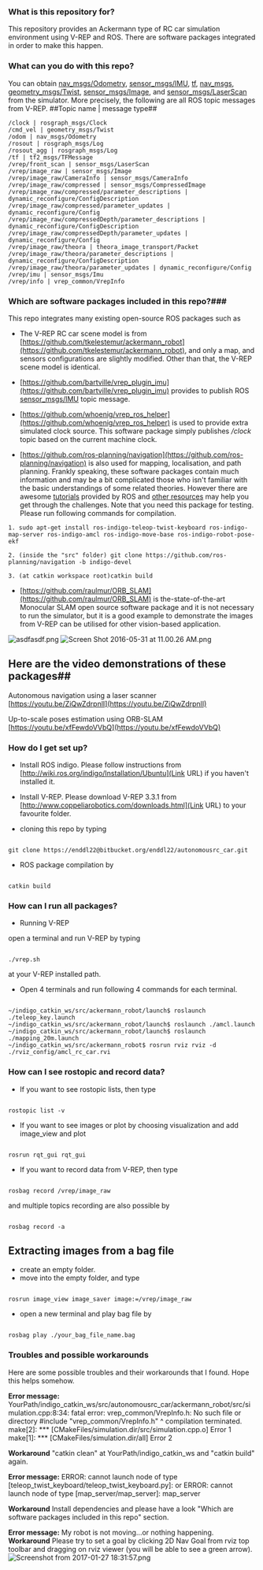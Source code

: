 ### What is this repository for? ###
This repository provides an Ackermann type of RC car simulation environment using V-REP and ROS. There are software packages integrated in order to make this happen.

### What can you do with this repo? ###
You can obtain [nav_msgs/Odometry](http://docs.ros.org/api/nav_msgs/html/msg/Odometry.html), [sensor_msgs/IMU](http://docs.ros.org/api/sensor_msgs/html/msg/Imu.html), [tf](http://wiki.ros.org/tf), [nav_msgs](http://wiki.ros.org/nav_msgs), [geometry_msgs/Twist](http://docs.ros.org/api/geometry_msgs/html/msg/Twist.html), [sensor_msgs/Image](http://docs.ros.org/api/sensor_msgs/html/msg/Image.html), and [sensor_msgs/LaserScan](http://docs.ros.org/api/sensor_msgs/html/msg/LaserScan.html) from the simulator. More precisely, the following are all ROS topic messages from V-REP.
##Topic name | message type##

```
/clock | rosgraph_msgs/Clock
/cmd_vel | geometry_msgs/Twist
/odom | nav_msgs/Odometry
/rosout | rosgraph_msgs/Log
/rosout_agg | rosgraph_msgs/Log
/tf | tf2_msgs/TFMessage
/vrep/front_scan | sensor_msgs/LaserScan
/vrep/image_raw | sensor_msgs/Image
/vrep/image_raw/CameraInfo | sensor_msgs/CameraInfo
/vrep/image_raw/compressed | sensor_msgs/CompressedImage
/vrep/image_raw/compressed/parameter_descriptions | dynamic_reconfigure/ConfigDescription
/vrep/image_raw/compressed/parameter_updates | dynamic_reconfigure/Config
/vrep/image_raw/compressedDepth/parameter_descriptions | dynamic_reconfigure/ConfigDescription
/vrep/image_raw/compressedDepth/parameter_updates | dynamic_reconfigure/Config
/vrep/image_raw/theora | theora_image_transport/Packet
/vrep/image_raw/theora/parameter_descriptions | dynamic_reconfigure/ConfigDescription
/vrep/image_raw/theora/parameter_updates | dynamic_reconfigure/Config
/vrep/imu | sensor_msgs/Imu
/vrep/info | vrep_common/VrepInfo
```

### Which are software packages included in this repo?###
This repo integrates many existing open-source ROS packages such as

* The V-REP RC car scene model is from [https://github.com/tkelestemur/ackermann_robot](https://github.com/tkelestemur/ackermann_robot), and only a map, and sensors configurations are slightly modified. Other than that, the V-REP scene model is identical.

* [https://github.com/bartville/vrep_plugin_imu](https://github.com/bartville/vrep_plugin_imu) provides to publish ROS [sensor_msgs/IMU](http://docs.ros.org/api/sensor_msgs/html/msg/Imu.html) topic message.
 
* [https://github.com/whoenig/vrep_ros_helper](https://github.com/whoenig/vrep_ros_helper) is used to provide extra simulated clock source. This software package simply publishes */clock* topic based on the current machine clock.

* [https://github.com/ros-planning/navigation](https://github.com/ros-planning/navigation) is also used for mapping, localisation, and path planning. Frankly speaking, these software packages contain much information and may be a bit complicated those who isn't familiar with the basic understandings of some related theories. However there are awesome [tutorials](http://wiki.ros.org/navigation/Tutorials) provided by ROS and [other resources](https://www.packtpub.com/hardware-and-creative/mastering-ros-robotics-programming) may help you get through the challenges.
Note that you need this package for testing. Please run following commands for compilation.
```
1. sudo apt-get install ros-indigo-teleop-twist-keyboard ros-indigo-map-server ros-indigo-amcl ros-indigo-move-base ros-indigo-robot-pose-ekf

2. (inside the "src" folder) git clone https://github.com/ros-planning/navigation -b indigo-devel 

3. (at catkin workspace root)catkin build
```

* [https://github.com/raulmur/ORB_SLAM](https://github.com/raulmur/ORB_SLAM) is the-state-of-the-art Monocular SLAM open source software package and it is not necessary to run the simulator, but it is a good example to demonstrate the images from V-REP can be utilised for other vision-based application.

![asdfasdf.png](https://bitbucket.org/repo/oa7zMk/images/590262749-asdfasdf.png)
![Screen Shot 2016-05-31 at 11.00.26 AM.png](https://bitbucket.org/repo/oa7zMk/images/1140182399-Screen%20Shot%202016-05-31%20at%2011.00.26%20AM.png)

## Here are the video demonstrations of these packages##

Autonomous navigation using a laser scanner
[https://youtu.be/ZiQwZdrpnlI](https://youtu.be/ZiQwZdrpnlI)

Up-to-scale poses estimation using ORB-SLAM
[https://youtu.be/xfFewdoVVbQ](https://youtu.be/xfFewdoVVbQ)




### How do I get set up? ###
* Install ROS indigo. Please follow instructions from [http://wiki.ros.org/indigo/Installation/Ubuntu](Link URL) if you haven't installed it.

* Install V-REP. Please download V-REP 3.3.1 from [http://www.coppeliarobotics.com/downloads.html](Link URL) to your favourite folder.

* cloning this repo by typing 
```

git clone https://enddl22@bitbucket.org/enddl22/autonomousrc_car.git
```
* ROS package compilation by 
```

catkin build
```

### How can I run all packages? ###

* Running V-REP

open a terminal and run V-REP by typing 
```

./vrep.sh
```
 at your V-REP installed path.

* Open 4 terminals and run following 4 commands for each terminal.


```

~/indigo_catkin_ws/src/ackermann_robot/launch$ roslaunch ./teleop_key.launch
~/indigo_catkin_ws/src/ackermann_robot/launch$ roslaunch ./amcl.launch
~/indigo_catkin_ws/src/ackermann_robot/launch$ roslaunch ./mapping_20m.launch
~/indigo_catkin_ws/src/ackermann_robot$ rosrun rviz rviz -d ./rviz_config/amcl_rc_car.rvi
```

### How can I see rostopic and record data? ###
* If you want to see rostopic lists, then type

```

rostopic list -v
```
* If you want to see images or plot by choosing visualization and add image_view and plot

```

rosrun rqt_gui rqt_gui
```

* If you want to record data from V-REP, then type 
```

rosbag record /vrep/image_raw
```
 and multiple topics recording are also possible by 
```

rosbag record -a
```
## Extracting images from a bag file ##
* create an empty folder.
* move into the empty folder, and type 
```

rosrun image_view image_saver image:=/vrep/image_raw
```

* open a new terminal and play bag file by 
```

rosbag play ./your_bag_file_name.bag
```

### Troubles and possible workarounds ###
Here are some possible troubles and their workarounds that I found. Hope this helps somehow.

**Error message:**
YourPath/indigo_catkin_ws/src/autonomousrc_car/ackermann_robot/src/simulation.cpp:8:34: fatal error: vrep_common/VrepInfo.h: No such file or directory
 #include "vrep_common/VrepInfo.h"
                                  ^
compilation terminated.
make[2]: *** [CMakeFiles/simulation.dir/src/simulation.cpp.o] Error 1
make[1]: *** [CMakeFiles/simulation.dir/all] Error 2

**Workaround**
"catkin clean" at YourPath/indigo_catkin_ws and "catkin build" again.


**Error message:**
ERROR: cannot launch node of type [teleop_twist_keyboard/teleop_twist_keyboard.py]: or 
ERROR: cannot launch node of type [map_server/map_server]: map_server

**Workaround**
Install dependencies and please have a look "Which are software packages included in this repo" section.

**Error message:**
My robot is not moving...or nothing happening.
**Workaround**
Please try to set a goal by clicking 2D Nav Goal from rviz top toolbar and dragging on rviz viewer (you will be able to see a green arrow).
![Screenshot from 2017-01-27 18:31:57.png](https://bitbucket.org/repo/oa7zMk/images/3251192709-Screenshot%20from%202017-01-27%2018:31:57.png)